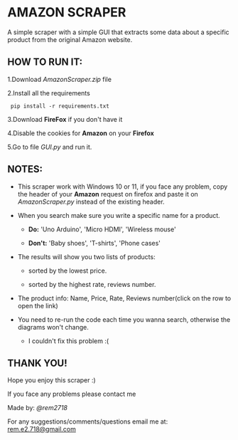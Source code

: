 # AMAZON SCRAPER

A simple scraper with a simple GUI that extracts some data about a specific product from the original Amazon website.

## HOW TO RUN IT:

1.Download _AmazonScraper.zip_ file

2.Install all the requirements

```
 pip install -r requirements.txt
```

3.Download **FireFox** if you don't have it

4.Disable the cookies for **Amazon** on your **Firefox**

5.Go to file _GUI.py_ and run it.

## NOTES:

- This scraper work with Windows 10 or 11, if you face any problem, copy the header of your **Amazon** request on firefox and paste it on _AmazonScraper.py_ instead of the existing header.

- When you search make sure you write a specific name for a product.

  - **Do:** 'Uno Arduino', 'Micro HDMI', 'Wireless mouse'

  - **Don't:** 'Baby shoes', 'T-shirts', 'Phone cases'

- The results will show you two lists of products:

  - sorted by the lowest price.

  - sorted by the highest rate, reviews number.

- The product info: Name, Price, Rate, Reviews number(click on the row to open the link)

- You need to re-run the code each time you wanna search, otherwise the diagrams won't change.
  - I couldn't fix this problem :(

## THANK YOU!

Hope you enjoy this scraper :)

If you face any problems please contact me

Made by: _@rem2718_

For any suggestions/comments/questions email me at: rem.e2.718@gmail.com

